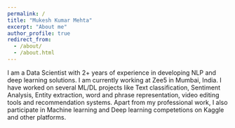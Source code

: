 ```yaml
---
permalink: /
title: "Mukesh Kumar Mehta"
excerpt: "About me"
author_profile: true
redirect_from: 
  - /about/
  - /about.html
---
```


I am a Data Scientist with 2+ years of experience in developing NLP and deep learning solutions. I am currently working at Zee5 in Mumbai, India. I have worked on several ML/DL projects like Text classification, Sentiment Analysis, Entity extraction, word and phrase representation, video editing tools and recommendation systems. Apart from my professional work, I also participate in Machine learning and Deep learning competetions on Kaggle and other platforms.